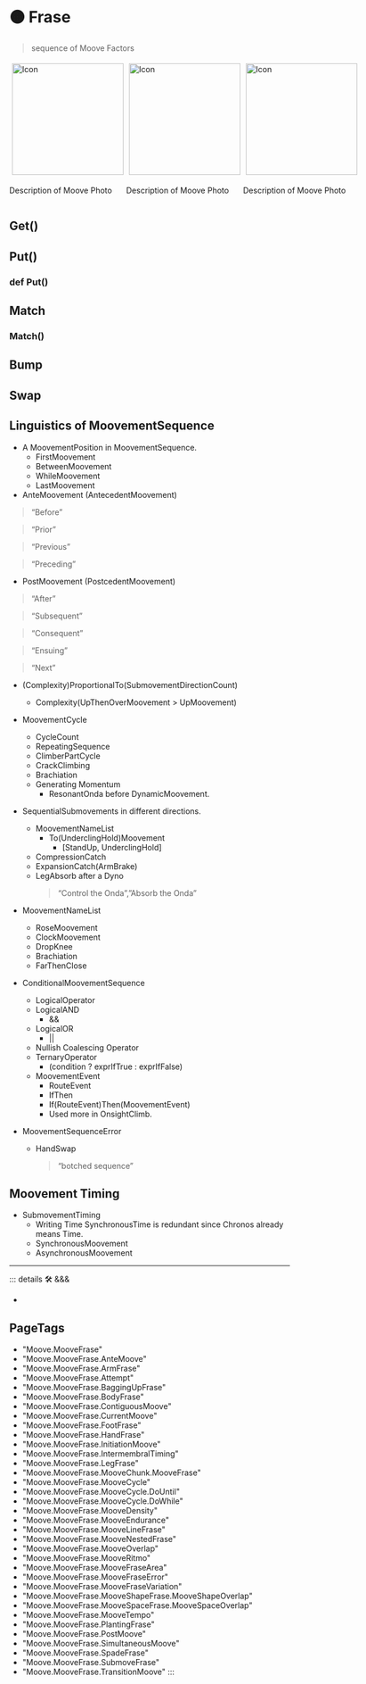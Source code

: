 # 🟠 <motor>Frase</motor>

> sequence of Moove Factors

<div style="display: flex">
    <div>
        <img style="margin: 5px" height="200" width="200" alt="Icon" src="/Moove/Moove_Icon.png"/>
        <p>Description of Moove Photo</p>
    </div>
    <div>
        <img style="margin: 5px" height="200" width="200" alt="Icon" src="/Moove/Moove_Icon.png"/>
        <p>Description of Moove Photo</p>
    </div>
    <div>
        <img style="margin: 5px" height="200" width="200" alt="Icon" src="/Moove/Moove_Icon.png"/>
        <p>Description of Moove Photo</p>
    </div>
</div>

## Get()

## Put()

### def Put()

## Match

### Match()

## Bump

## Swap

## Linguistics of MoovementSequence

- A MoovementPosition in MoovementSequence.
    - FirstMoovement
    - BetweenMoovement
    - WhileMoovement
    - LastMoovement
- AnteMoovement (AntecedentMoovement)

> “Before”

> “Prior”

> “Previous”

> “Preceding”

- PostMoovement (PostcedentMoovement)

> “After”

> “Subsequent”

> “Consequent”

> “Ensuing”

> “Next”

- (Complexity)ProportionalTo(SubmovementDirectionCount)
    - Complexity(UpThenOverMoovement > UpMoovement)

- MoovementCycle
    - CycleCount
    - RepeatingSequence
    - ClimberPartCycle
    - CrackClimbing
    - Brachiation
    - Generating Momentum
        - ResonantOnda before DynamicMoovement.

- SequentialSubmovements in different directions.
    - MoovementNameList
        - To(UnderclingHold)Moovement
            - [StandUp, UnderclingHold]
    - CompressionCatch
    - ExpansionCatch(ArmBrake)
    - LegAbsorb after a Dyno
        > “Control the Onda”,”Absorb the Onda”

- MoovementNameList
    - RoseMoovement
    - ClockMoovement
    - DropKnee
    - Brachiation
    - FarThenClose

- ConditionalMoovementSequence
    - LogicalOperator
    - LogicalAND
        - &&
    - LogicalOR
        - ||
    - Nullish Coalescing Operator
    - TernaryOperator
        - (condition ? exprIfTrue : exprIfFalse)
    - MoovementEvent
        - RouteEvent
        - IfThen
        - If(RouteEvent)Then(MoovementEvent)
        - Used more in OnsightClimb.
- MoovementSequenceError
    - HandSwap
        > “botched sequence”

## Moovement Timing

- SubmovementTiming
    - Writing Time SynchronousTime is redundant since Chronos already means Time.
    - SynchronousMoovement
    - AsynchronousMoovement

---

<!-- =================================================== -->
<!-- =================================================== -->
<!-- =================================================== -->
<!-- =================================================== -->
<!-- =================================================== -->
::: details 🛠 <dev>&&&</dev>

-

<h2>PageTags</h2>

- "Moove.MooveFrase"
- "Moove.MooveFrase.AnteMoove"
- "Moove.MooveFrase.ArmFrase"
- "Moove.MooveFrase.Attempt"
- "Moove.MooveFrase.BaggingUpFrase"
- "Moove.MooveFrase.BodyFrase"
- "Moove.MooveFrase.ContiguousMoove"
- "Moove.MooveFrase.CurrentMoove"
- "Moove.MooveFrase.FootFrase"
- "Moove.MooveFrase.HandFrase"
- "Moove.MooveFrase.InitiationMoove"
- "Moove.MooveFrase.IntermembralTiming"
- "Moove.MooveFrase.LegFrase"
- "Moove.MooveFrase.MooveChunk.MooveFrase"
- "Moove.MooveFrase.MooveCycle"
- "Moove.MooveFrase.MooveCycle.DoUntil"
- "Moove.MooveFrase.MooveCycle.DoWhile"
- "Moove.MooveFrase.MooveDensity"
- "Moove.MooveFrase.MooveEndurance"
- "Moove.MooveFrase.MooveLineFrase"
- "Moove.MooveFrase.MooveNestedFrase"
- "Moove.MooveFrase.MooveOverlap"
- "Moove.MooveFrase.MooveRitmo"
- "Moove.MooveFrase.MooveFraseArea"
- "Moove.MooveFrase.MooveFraseError"
- "Moove.MooveFrase.MooveFraseVariation"
- "Moove.MooveFrase.MooveShapeFrase.MooveShapeOverlap"
- "Moove.MooveFrase.MooveSpaceFrase.MooveSpaceOverlap"
- "Moove.MooveFrase.MooveTempo"
- "Moove.MooveFrase.PlantingFrase"
- "Moove.MooveFrase.PostMoove"
- "Moove.MooveFrase.SimultaneousMoove"
- "Moove.MooveFrase.SpadeFrase"
- "Moove.MooveFrase.SubmoveFrase"
- "Moove.MooveFrase.TransitionMoove"
:::

